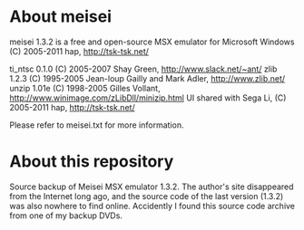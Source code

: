 # About meisei
meisei 1.3.2 is a free and open-source MSX emulator for Microsoft Windows
(C) 2005-2011 hap, http://tsk-tsk.net/

ti_ntsc 0.1.0 (C) 2005-2007 Shay Green, http://www.slack.net/~ant/
zlib 1.2.3 (C) 1995-2005 Jean-loup Gailly and Mark Adler, http://www.zlib.net/
unzip 1.01e (C) 1998-2005 Gilles Vollant, http://www.winimage.com/zLibDll/minizip.html
UI shared with Sega Li, (C) 2005-2011 hap, http://tsk-tsk.net/

Please refer to meisei.txt for more information.

# About this repository
Source backup of Meisei MSX emulator 1.3.2.
The author's site disappeared from the Internet long ago, and the source code of the last version (1.3.2) was also nowhere to find online. 
Accidently I found this source code archive from one of my backup DVDs.

